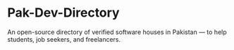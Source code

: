 # Pak-Dev-Directory
An open-source directory of verified software houses in Pakistan — to help students, job seekers, and freelancers.

